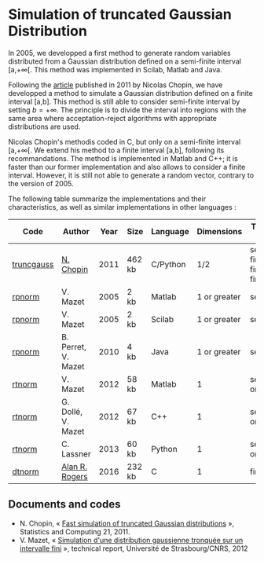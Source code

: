 # Simulation of truncated Gaussian Distribution

In 2005, we developped a first method to generate random variables distributed from a Gaussian distribution defined on a semi-finite interval [a,+∞[. This method was implemented in Scilab, Matlab and Java.

Following the [article](http://dx.doi.org/10.1007/s11222-009-9168-1) published in 2011 by Nicolas Chopin, we have developped a method to simulate a Gaussian distribution defined on a finite interval [a,b]. This method is still able to consider semi-finite interval by setting $b = +\infty$. The principle is to divide the interval into regions with the same area where acceptation-reject algorithms with appropriate distributions are used.

Nicolas Chopin's methodis coded in C, but only on a semi-finite interval [a,+∞[. We extend his method to a finite interval [a,b], following its recommandations. The method is implemented in Matlab and C++; it is faster than our former implementation and also allows to consider a finite interval. However, it is still not able to generate a random vector, contrary to the version of 2005.

The following table summarize the implementations and their characteristics, as well as similar implementations in other languages :

| Code | Author | Year | Size | Language | Dimensions | Truncation Interval |
| ---- | ------ | ---- | ---- | -------- | ---------- | ------------------- |
| [truncgauss](http://chopin.perso.math.cnrs.fr/truncgauss.tgz) | [N. Chopin](https://nchopin.github.io/) | 2011 | 462 kb | C/Python | 1/2 | semi-finite/semi-finite or finite |
| [rpnorm](rpnorm.zip) | V. Mazet           | 2005 |   2 kb | Matlab | 1 or greater | semi-finite |
| [rpnorm](rpnorm.sci) | V. Mazet           | 2005 |   2 kb | Scilab | 1 or greater | semi-finite |
| [rpnorm](rpnorm.java) | B. Perret, V. Mazet           | 2010 |   4 kb | Java | 1 or greater | semi-finite |
| [rtnorm](rtnormM.zip) | V. Mazet           | 2012 |  58 kb | Matlab | 1 | semi-finite or finite |
| [rtnorm](rtnormCpp.zip) | G. Dollé, V. Mazet | 2012 |  67 kb | C++ | 1 | semi-finite or finite |
| [rtnorm](https://github.com/demichie/MrLavaLoba/blob/master/rtnorm.py) | C. Lassner         | 2013 |  60 kb | Python | 1 | semi-finite or finite |
| [dtnorm](https://github.com/alanrogers/dtnorm) | [Alan R. Rogers](http://content.csbs.utah.edu/~rogers/) | 2016 | 232 kb | C | 1 | finite |


## Documents and codes

* N. Chopin, « [Fast simulation of truncated Gaussian distributions](http://dx.doi.org/10.1007/s11222-009-9168-1) », Statistics and Computing 21, 2011.
* V. Mazet, « [Simulation d'une distribution gaussienne tronquée sur un intervalle fini](rtnorm.pdf) », technical report, Université de Strasbourg/CNRS, 2012

